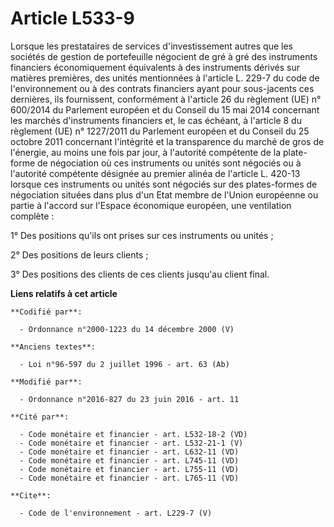 # Article L533-9

Lorsque les prestataires de services d'investissement autres que les sociétés de gestion de portefeuille négocient de gré à
gré des instruments financiers économiquement équivalents à des instruments dérivés sur matières premières, des unités
mentionnées à l'article L. 229-7 du code de l'environnement ou à des contrats financiers ayant pour sous-jacents ces
dernières, ils fournissent, conformément à l'article 26 du règlement (UE) n° 600/2014 du Parlement européen et du Conseil du
15 mai 2014 concernant les marchés d'instruments financiers et, le cas échéant, à l'article 8 du règlement (UE) n° 1227/2011
du Parlement européen et du Conseil du 25 octobre 2011 concernant l'intégrité et la transparence du marché de gros de
l'énergie, au moins une fois par jour, à l'autorité compétente de la plate-forme de négociation où ces instruments ou unités
sont négociés ou à l'autorité compétente désignée au premier alinéa de l'article L. 420-13 lorsque ces instruments ou unités
sont négociés sur des plates-formes de négociation situées dans plus d'un Etat membre de l'Union européenne ou partie à
l'accord sur l'Espace économique européen, une ventilation complète : 

1° Des positions qu'ils ont prises sur ces instruments ou unités ; 

2° Des positions de leurs clients ; 

3° Des positions des clients de ces clients jusqu'au client final.

**Liens relatifs à cet article**

	**Codifié par**:

	  - Ordonnance n°2000-1223 du 14 décembre 2000 (V)

	**Anciens textes**:

	  - Loi n°96-597 du 2 juillet 1996 - art. 63 (Ab)

	**Modifié par**:

	  - Ordonnance n°2016-827 du 23 juin 2016 - art. 11

	**Cité par**:

	  - Code monétaire et financier - art. L532-18-2 (VD)
	  - Code monétaire et financier - art. L532-21-1 (V)
	  - Code monétaire et financier - art. L632-11 (VD)
	  - Code monétaire et financier - art. L745-11 (VD)
	  - Code monétaire et financier - art. L755-11 (VD)
	  - Code monétaire et financier - art. L765-11 (VD)

	**Cite**:

	  - Code de l'environnement - art. L229-7 (V)
